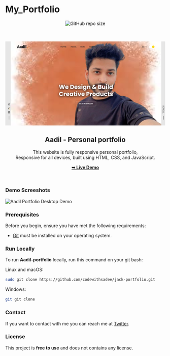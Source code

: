 # My_Portfolio

<div align="center">
  
  ![GitHub repo size](https://github.com/mustafaaadil448/My_Portfolio)

  <br />
  <br />
  
  <img src="./assets/images/projectssc.png" />

  <h2 align="center">Aadil - Personal portfolio</h2>

  This website is fully responsive personal portfolio, <br />Responsive for all devices, built using HTML, CSS, and JavaScript.

  <a href="https://mustafaaadil448.github.io/My_Portfolio/"><strong>➥ Live Demo</strong></a>

</div>

<br />

### Demo Screeshots

![Aadil Portfolio Desktop Demo](./readme-images/projectssc.png "Desktop Demo")

### Prerequisites

Before you begin, ensure you have met the following requirements:

* [Git](https://git-scm.com/downloads "Download Git") must be installed on your operating system.

### Run Locally

To run **Aadil-portfolio** locally, run this command on your git bash:

Linux and macOS:

```bash
sudo git clone https://github.com/codewithsadee/jack-portfolio.git
```

Windows:

```bash
git git clone 
```

### Contact

If you want to contact with me you can reach me at [Twitter](https://x.com/MustafaAadil448).

### License

This project is **free to use** and does not contains any license.
